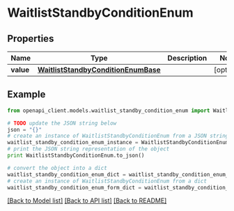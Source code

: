 # WaitlistStandbyConditionEnum


## Properties
Name | Type | Description | Notes
------------ | ------------- | ------------- | -------------
**value** | [**WaitlistStandbyConditionEnumBase**](WaitlistStandbyConditionEnumBase.md) |  | [optional] 

## Example

```python
from openapi_client.models.waitlist_standby_condition_enum import WaitlistStandbyConditionEnum

# TODO update the JSON string below
json = "{}"
# create an instance of WaitlistStandbyConditionEnum from a JSON string
waitlist_standby_condition_enum_instance = WaitlistStandbyConditionEnum.from_json(json)
# print the JSON string representation of the object
print WaitlistStandbyConditionEnum.to_json()

# convert the object into a dict
waitlist_standby_condition_enum_dict = waitlist_standby_condition_enum_instance.to_dict()
# create an instance of WaitlistStandbyConditionEnum from a dict
waitlist_standby_condition_enum_form_dict = waitlist_standby_condition_enum.from_dict(waitlist_standby_condition_enum_dict)
```
[[Back to Model list]](../README.md#documentation-for-models) [[Back to API list]](../README.md#documentation-for-api-endpoints) [[Back to README]](../README.md)


